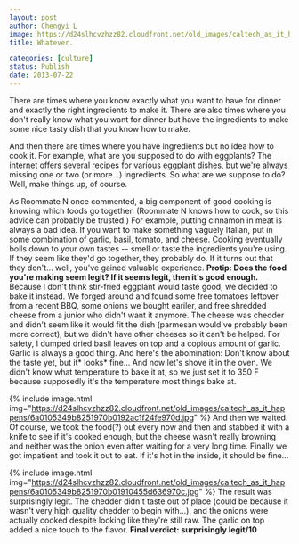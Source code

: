 ```yaml
---
layout: post
author: Chengyi L
image: https://d24slhcvzhzz82.cloudfront.net/old_images/caltech_as_it_happens/6a0105349b8251970b01910453224f970c.jpg
title: Whatever.

categories: [culture]
status: Publish
date: 2013-07-22
---
```


There are times where you know exactly what you want to have for dinner and exactly the right ingredients to make it. There are also times where you don't really know what you want for dinner but have the ingredients to make some nice tasty dish that you know how to make.

And then there are times where you have ingredients but no idea how to cook it. 
For example, what are you supposed to do with eggplants? The internet offers several recipes for various eggplant dishes, but we're always missing one or two (or more...) ingredients. So what are we suppose to do? Well, make things up, of course.

As Roommate N once commented, a big component of good cooking is knowing which foods go together. (Roommate N knows how to cook, so this advice can probably be trusted.) For example, putting cinnamon in meat is always a bad idea. If you want to make something vaguely Italian, put in some combination of garlic, basil, tomato, and cheese. Cooking eventually boils down to your own tastes -- smell or taste the ingredients you're using. If they seem like they'd go together, they probably do. If it turns out that they don't... well, you've gained valuable experience. 
**Protip: Does the food you're making seem legit? If it seems legit, then it's good enough.** 
Because I don't think stir-fried eggplant would taste good, we decided to bake it instead. We forged around and found some free tomatoes leftover from a recent BBQ, some onions we bought eariler, and free shredded cheese from a junior who didn't want it anymore. The cheese was chedder and didn't seem like it would fit the dish (parmesan would've probably been more correct), but we didn't have other cheeses so it can't be helped. 
For safety, I dumped dried basil leaves on top and a copious amount of garlic. Garlic is always a good thing. 
And here's the abomination: 
Don't know about the taste yet, but it* looks* fine... 
And now let's shove it in the oven. We didn't know what temperature to bake it at, so we just set it to 350 F because supposedly it's the temperature most things bake at. 


{% include image.html img="https://d24slhcvzhzz82.cloudfront.net/old_images/caltech_as_it_happens/6a0105349b8251970b0192ac1f24fe970d.jpg" %}
And then we waited. Of course, we took the food(?) out every now and then and stabbed it with a knife to see if it's cooked enough, but the cheese wasn't really browning and neither was the onion even after waiting for a very long time. Finally we got impatient and took it out to eat. If it's hot in the inside, it should be fine... 


{% include image.html img="https://d24slhcvzhzz82.cloudfront.net/old_images/caltech_as_it_happens/6a0105349b8251970b01910455d636970c.jpg" %}
The result was surprisingly legit. The chedder didn't taste out of place (could be because it wasn't very high quality chedder to begin with...), and the onions were actually cooked despite looking like they're still raw. The garlic on top added a nice touch to the flavor. 
**Final verdict: surprisingly legit/10**
